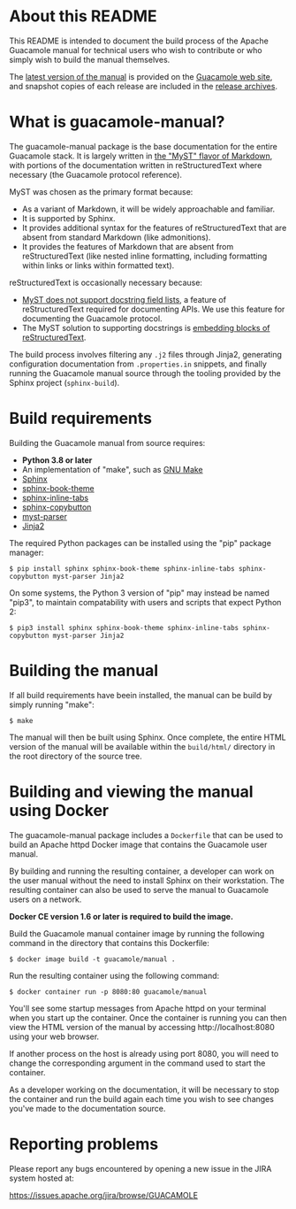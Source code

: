 About this README
=================

This README is intended to document the build process of the Apache Guacamole
manual for technical users who wish to contribute or who simply wish to build
the manual themselves.

The [latest version of the manual](http://guacamole.apache.org/doc/gug/) is
provided on the [Guacamole web site](http://guacamole.apache.org/), and
snapshot copies of each release are included in the [release
archives](http://guacamole.apache.org/releases/).


What is guacamole-manual?
=========================

The guacamole-manual package is the base documentation for the entire Guacamole
stack. It is largely written in [the "MyST" flavor of Markdown](https://myst-parser.readthedocs.io/en/latest/index.html),
with portions of the documentation written in reStructuredText where necessary
(the Guacamole protocol reference).

MyST was chosen as the primary format because:

 * As a variant of Markdown, it will be widely approachable and familiar.
 * It is supported by Sphinx.
 * It provides additional syntax for the features of reStructuredText that are
   absent from standard Markdown (like admonitions).
 * It provides the features of Markdown that are absent from reStructuredText
   (like nested inline formatting, including formatting within links or links
   within formatted text).

reStructuredText is occasionally necessary because:

 * [MyST does not support docstring field lists](https://github.com/executablebooks/MyST-Parser/issues/163#issuecomment-640008632),
   a feature of reStructuredText required for documenting APIs. We use this
   feature for documenting the Guacamole protocol.
 * The MyST solution to supporting docstrings is [embedding blocks of
   reStructuredText](https://myst-parser.readthedocs.io/en/latest/using/howto.html#use-sphinx-ext-autodoc-in-markdown-files).

The build process involves filtering any `.j2` files through Jinja2, generating
configuration documentation from `.properties.in` snippets, and finally running
the Guacamole manual source through the tooling provided by the Sphinx project
(`sphinx-build`).


Build requirements
==================

Building the Guacamole manual from source requires:

 * **Python 3.8 or later**
 * An implementation of "make", such as [GNU
   Make](https://www.gnu.org/software/make/)
 * [Sphinx](https://pypi.org/project/Sphinx/)
 * [sphinx-book-theme](https://pypi.org/project/sphinx-book-theme/)
 * [sphinx-inline-tabs](https://pypi.org/project/sphinx-inline-tabs/)
 * [sphinx-copybutton](https://pypi.org/project/sphinx-copybutton/)
 * [myst-parser](https://pypi.org/project/myst-parser/)
 * [Jinja2](https://pypi.org/project/Jinja2/)

The required Python packages can be installed using the "pip" package manager:

```console
$ pip install sphinx sphinx-book-theme sphinx-inline-tabs sphinx-copybutton myst-parser Jinja2 
```

On some systems, the Python 3 version of "pip" may instead be named "pip3", to
maintain compatability with users and scripts that expect Python 2:

```console
$ pip3 install sphinx sphinx-book-theme sphinx-inline-tabs sphinx-copybutton myst-parser Jinja2 
```

Building the manual
===================

If all build requirements have beein installed, the manual can be build by
simply running "make":

```console
$ make
```

The manual will then be built using Sphinx. Once complete, the entire HTML
version of the manual will be available within the `build/html/` directory in
the root directory of the source tree.

Building and viewing the manual using Docker
============================================

The guacamole-manual package includes a `Dockerfile` that can be used to build
an Apache httpd Docker image that contains the Guacamole user manual.

By building and running the resulting container, a developer can work on the 
user manual without the need to install Sphinx on their workstation. The
resulting container can also be used to serve the  manual to Guacamole users on
a network.

**Docker CE version 1.6 or later is required to build the image.**

Build the Guacamole manual container image by running the following command in
the directory that contains this Dockerfile:

```console
$ docker image build -t guacamole/manual .
```

Run the resulting container using the following command:

```console
$ docker container run -p 8080:80 guacamole/manual
```

You'll see some startup messages from Apache httpd on your terminal when you 
start up the container. Once the container is running you can then view the 
HTML version of the manual by accessing http://localhost:8080 using your web 
browser.

If another process on the host is already using port 8080, you will need to 
change the corresponding argument in the command used to start the container.

As a developer working on the documentation, it will be necessary to stop the
container and run the build again each time you wish to see changes you've 
made to the documentation source.


Reporting problems
==================

Please report any bugs encountered by opening a new issue in the JIRA system
hosted at:

<https://issues.apache.org/jira/browse/GUACAMOLE>

